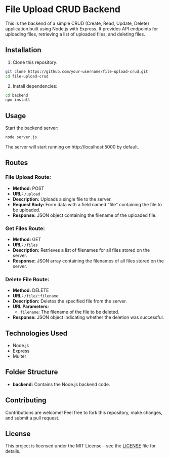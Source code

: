 # File Upload CRUD Backend

This is the backend of a simple CRUD (Create, Read, Update, Delete) application built using Node.js with Express. It provides API endpoints for uploading files, retrieving a list of uploaded files, and deleting files.

## Installation

1. Clone this repository:

```bash
git clone https://github.com/your-username/file-upload-crud.git
cd file-upload-crud
```

2. Install dependencies:

```bash
cd backend
npm install
```

## Usage

Start the backend server:

```bash
node server.js
```

The server will start running on http://localhost:5000 by default.

## Routes

### File Upload Route:
- **Method:** POST
- **URL:** `/upload`
- **Description:** Uploads a single file to the server.
- **Request Body:** Form data with a field named "file" containing the file to be uploaded.
- **Response:** JSON object containing the filename of the uploaded file.

### Get Files Route:
- **Method:** GET
- **URL:** `/files`
- **Description:** Retrieves a list of filenames for all files stored on the server.
- **Response:** JSON array containing the filenames of all files stored on the server.

### Delete File Route:
- **Method:** DELETE
- **URL:** `/file/:filename`
- **Description:** Deletes the specified file from the server.
- **URL Parameters:**
  - `filename`: The filename of the file to be deleted.
- **Response:** JSON object indicating whether the deletion was successful.

## Technologies Used

- Node.js
- Express
- Multer

## Folder Structure

- **backend:** Contains the Node.js backend code.

## Contributing

Contributions are welcome! Feel free to fork this repository, make changes, and submit a pull request.

## License

This project is licensed under the MIT License - see the [LICENSE](LICENSE) file for details.
```

